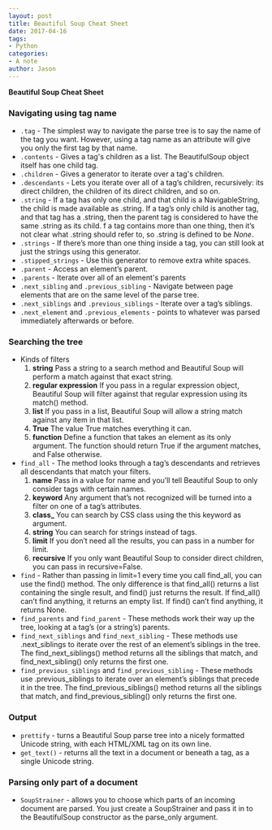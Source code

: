 ```yaml
---
layout: post
title: Beautiful Soup Cheat Sheet
date: 2017-04-16
tags:
- Python
categories:
- A note
author: Jason
---
```

**Beautiful Soup Cheat Sheet**

### Navigating using tag name
* `.tag` - The simplest way to navigate the parse tree is to say the name of the tag you want. However, using a tag name as an attribute will give you only the first tag by that name.
* `.contents` - Gives a tag's children as a list. The BeautifulSoup object itself has one child <html> tag.
* `.children` - Gives a generator to iterate over a tag's children.
* `.descendants` - Lets you iterate over all of a tag’s children, recursively: its direct children, the children of its direct children, and so on.
* `.string` - If a tag has only one child, and that child is a NavigableString, the child is made available as .string. If a tag’s only child is another tag, and that tag has a .string, then the parent tag is considered to have the same .string as its child. f a tag contains more than one thing, then it’s not clear what .string should refer to, so .string is defined to be *None*.
* `.strings` - If there’s more than one thing inside a tag, you can still look at just the strings using this generator.
* `.stipped_strings` - Use this generator to remove extra white spaces.
* `.parent` - Access an element’s parent.
* `.parents` - Iterate over all of an element's parents
* `.next_sibling` and `.previous_sibling` - Navigate between page elements that are on the same level of the parse tree.
* `.next_siblings` and `.previous_siblings` - Iterate over a tag’s siblings.
* `.next_element` and `.previous_elements` - points to whatever was parsed immediately afterwards or before.

### Searching the tree
* Kinds of filters
    1. **string** Pass a string to a search method and Beautiful Soup will perform a match against that exact string.
    2. **regular expression** If you pass in a regular expression object, Beautiful Soup will filter against that regular expression using its match() method.
    3. **list** If you pass in a list, Beautiful Soup will allow a string match against any item in that list.
    4. **True** The value True matches everything it can.
    5. **function** Define a function that takes an element as its only argument. The function should return True if the argument matches, and False otherwise.
* `find_all` - The method looks through a tag’s descendants and retrieves all descendants that match your filters.
    1. **name** Pass in a value for name and you’ll tell Beautiful Soup to only consider tags with certain names.
    2. **keyword** Any argument that’s not recognized will be turned into a filter on one of a tag’s attributes.
    3. **class_** You can search by CSS class using the this keyword as argument.
    4. **string** You can search for strings instead of tags.
    5. **limit** If you don’t need all the results, you can pass in a number for limit.
    6. **recursive** If you only want Beautiful Soup to consider direct children, you can pass in recursive=False.
* `find` - Rather than passing in limit=1 every time you call find_all, you can use the find() method. The only difference is that find_all() returns a list containing the single result, and find() just returns the result. If find_all() can’t find anything, it returns an empty list. If find() can’t find anything, it returns None.
* `find_parents` and `find_parent` - These methods work their way up the tree, looking at a tag’s (or a string’s) parents.
* `find_next_siblings` and `find_next_sibling` - These methods use .next_siblings to iterate over the rest of an element’s siblings in the tree. The find_next_siblings() method returns all the siblings that match, and find_next_sibling() only returns the first one.
* `find_previous_siblings` and `find_previous_sibling` - These methods use .previous_siblings to iterate over an element’s siblings that precede it in the tree. The find_previous_siblings() method returns all the siblings that match, and find_previous_sibling() only returns the first one.

### Output
* `prettify` - turns a Beautiful Soup parse tree into a nicely formatted Unicode string, with each HTML/XML tag on its own line.
* `get_text()` - returns all the text in a document or beneath a tag, as a single Unicode string.

### Parsing only part of a document
* `SoupStrainer` - allows you to choose which parts of an incoming document are parsed. You just create a SoupStrainer and pass it in to the BeautifulSoup constructor as the parse_only argument.
